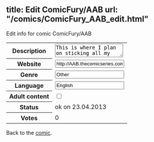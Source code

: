 title: Edit ComicFury/AAB
url: "/comics/ComicFury_AAB_edit.html"
---
Edit info for comic ComicFury/AAB

<form name="comic" action="http://gaepostmail.appengine.com/comic" name="post">
<table class="comicinfo">
<tr>
<th>Description</th><td><textarea name="description">This is where I plan on sticking all my non-cannon Frostbound, and miscellaneous art for your enjoyment. Any fan art that get's draw for Frostbound will also end up here.</textarea></td>
</tr>
<tr>
<th>Website</th><td><input type="text" name="url" value="http://AAB.thecomicseries.com/"/></td>
</tr>
<tr>
<th>Genre</th><td><input type="text" name="genre" value="Other"/></td>
</tr>
<tr>
<th>Language</th><td><input type="text" name="language" value="English"/></td>
</tr>
<tr>
<th>Adult content</th><td><input type="checkbox" name="adult" value="adult" /></td>
</tr>
<tr>
<th>Status</th><td>ok on 23.04.2013</td>
</tr>
<tr>
<th>Votes</th><td>0</div></td>
</tr>
</table>
</form>

Back to the [comic](/comics/ComicFury_AAB.html).
